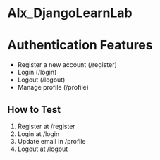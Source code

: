 # Alx_DjangoLearnLab

# Authentication Features
- Register a new account (/register)
- Login (/login)
- Logout (/logout)
- Manage profile (/profile)

## How to Test
1. Register at /register
2. Login at /login
3. Update email in /profile
4. Logout at /logout
